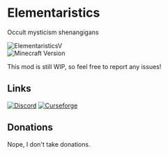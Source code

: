 # Elementaristics
Occult mysticism shenangigans

![ElementaristicsV](https://img.shields.io/badge/Elementaristics%20version-0.0.9.2-purple.svg?longCache=true&style=flat)   
![Minecraft Version](https://img.shields.io/badge/minecraft_version-1.14.4+-red.svg?longCache=true&style=flat)

This mod is still WIP, so feel free to report any issues!

## Links

[![Discord](https://img.shields.io/badge/Discord-Join%20our%20server!-7289da.svg?longCache=true&style=for-the-badge)](https://discord.gg/478WHSX)
[![Curseforge](https://img.shields.io/badge/Curseforge-Project%20page!-A54C2D.svg?longCache=true&style=for-the-badge)](https://www.curseforge.com/minecraft/mc-mods/elementaristics)

## Donations
Nope, I don't take donations.

